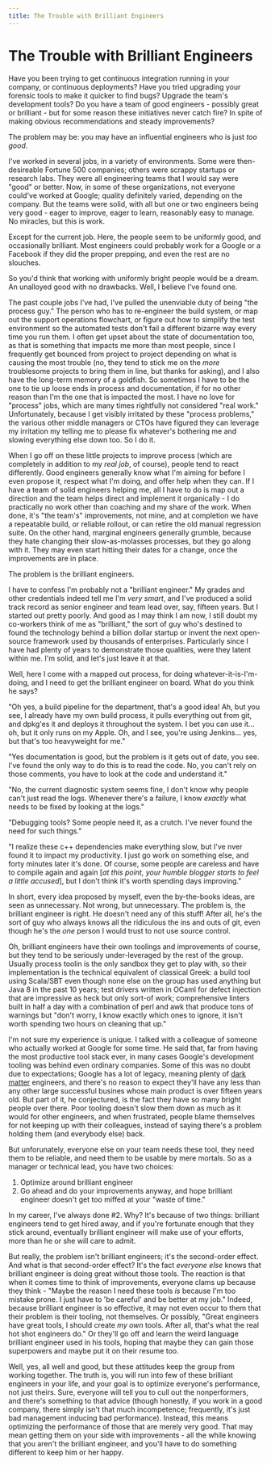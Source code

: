 ```yaml
---
title: The Trouble with Brilliant Engineers
---
```


# The Trouble with Brilliant Engineers
Have you been trying to get continuous integration running in your
company, or continuous deployments? Have you tried upgrading your
forensic tools to make it quicker to find bugs? Upgrade the team's
development tools? Do you have a team of good engineers - possibly
great or brilliant - but for some reason these initiatives never catch
fire? In spite of making obvious recommendations and steady improvements?

The problem may be: you may have an influential engineers who is just
_too good_.

I've worked in several jobs, in a variety of environments. Some were
then-desireable Fortune 500 companies; others were scrappy startups or
research labs. They were all engineering teams that I would say were
"good" or better. Now, in some of these organizations, not everyone
could've worked at Google; quality definitely varied, depending on the
company. But the teams were solid, with all but one or two engineers being very good - eager to improve, eager to learn, reasonably easy to
manage. No miracles, but this is work.

Except for the current job. Here, the people seem to be uniformly
good, and occasionally brilliant. Most engineers could probably work
for a Google or a Facebook if they did the proper prepping, and even
the rest are no slouches.

So you'd think that working with uniformly bright people would be a
dream. An unalloyed good with no drawbacks. Well, I believe I've found
one.

The past couple jobs I've had, I've pulled the unenviable duty of
being "the process guy." The person who has to re-engineer the build
system, or map out the support operations flowchart, or figure out how
to simplify the test environment so the automated tests don't fail a
different bizarre way every time you run them. I often get upset about
the state of documentation too, as that is something that impacts me
more than most people, since I frequently get bounced from project to
project depending on what is causing the most trouble (no, they tend
to stick me on the _more_ troublesome projects to bring them in line,
but thanks for asking), and I also have the long-term memory of a
goldfish. So sometimes I have to be the one to tie up loose ends in
process and documentation, if for no other reason than I'm the one
that is impacted the most. I have no love for "process" jobs, which
are many times rightfully not considered "real work."  Unfortunately,
because I get visibly irritated by these "process problems," the
various other middle managers or CTOs have figured they can leverage
my irritation my telling me to please fix whatever's bothering me and
slowing everything else down too. So I do it.

When I go off on these little projects to improve process (which are
completely in addition to my _real job_, of course), people tend to react
differently. Good engineers generally know what I'm aiming for before
I even propose it, respect what I'm doing, and offer help when they
can. If I have a team of solid engineers helping me, all I have to do
is map out a direction and the team helps direct and implement it
organically - I do practically no work other than coaching and my
share of the work. When done, it's "the team's" improvements, not
mine, and at completion we have a repeatable build, or reliable rollout,
or can retire the old manual regression suite. On the other hand,
marginal engineers generally grumble, because they hate changing their
slow-as-molasses processes, but they go along with it. They may even
start hitting their dates for a change, once the improvements are in
place.

The problem is the brilliant engineers.

I have to confess I'm probably not a "brilliant engineer." My grades
and other credentials indeed tell me I'm _very smart_, and I've
produced a solid track record as senior engineer and team lead over,
say, fifteen years. But I started out pretty poorly. And good as I may
think I am now, I still doubt my co-workers think of me as
"brilliant," the sort of guy who's destined to found the technology
behind a billion dollar startup or invent the next open-source
framework used by thousands of enterprises. Particularly since I have
had plenty of years to demonstrate those qualities, were they latent
within me. I'm solid, and let's just leave it at that.

Well, here I come with a mapped out process, for doing
whatever-it-is-I'm-doing, and I need to get the brilliant engineer on
board. What do you think he says?

"Oh yes, a build pipeline for the department, that's a good idea! Ah,
but you see, I already have my own build process, it pulls everything
out from git, and dpkg'es it and deploys it throughout the system. I
bet you can use it... oh, but it only runs on my Apple. Oh, and I see,
you're using Jenkins... yes, but that's too heavyweight for me."

"Yes documentation is good, but the problem is it gets out of date,
you see. I've found the only way to do this is to read the code. No,
you can't rely on those comments, you have to look at the code and
understand it."

"No, the current diagnostic system seems fine, I don't know why people
can't just read the logs. Whenever there's a failure, I know _exactly_
what needs to be fixed by looking at the logs."

"Debugging tools? Some people need it, as a crutch. I've never found
the need for such things."

"I realize these c++ dependencies make everything slow, but I've nver
found it to impact my productivity. I just go work on something else,
and forty minutes later it's done. Of course, some people are careless
and have to compile again and again [_at this point, your humble
blogger starts to feel a little accused_], but I don't think it's worth
spending days improving."

In short, every idea proposed by myself, even the by-the-books ideas,
are seen as unnecessary. Not wrong, but unnecessary. The problem is,
the brilliant engineer is right. He doesn't need any of this stuff!
After all, he's the sort of guy who always knows all the ridiculous
the ins and outs of git, even though he's the _one_ person I would
trust to not use source control.

Oh, brilliant engineers have their own toolings and improvements of
course, but they tend to be seriously under-leveraged by the rest of
the group. Usually process toolin is the only sandbox they get to play with,
so their implementation is the technical equivalent of classical Greek:
a build tool using Scala/SBT even though none else on the group has used
anything but Java 8 in the past 10 years; test drivers written in
OCaml for defect injection that are impressive as heck but only
sort-of work; comprehensive linters built in half a day with a
combination of perl and awk that produce tons of warnings but "don't
worry, I know exactly which ones to ignore, it isn't worth spending
two hours on cleaning that up."

I'm not sure my experience is unique. I talked with a colleague of
someone who actually worked at Google for some time. He said that, far
from having the most productive tool stack ever, in many cases Google's
development tooling was behind even ordinary companies. Some of this was no
doubt due to expectations; Google has a lot of legacy, meaning plenty
of [dark matter]() engineers, and there's no reason to expect they'll
have any less than any other large successful busines whose main
product is over fifteen years old. But part of it, he conjectured, is
the fact they have so many bright people over there. Poor tooling
doesn't slow them down as much as it would for other engineers, and
when frustrated, people blame themselves for not keeping up with their
colleagues, instead of saying there's a problem holding them (and
everybody else) back.

But unforunately, everyone else on your team needs these tool, they need
them to be reliable, and need them to be usable by mere mortals. So as
a manager or technical lead, you have two choices:

1. Optimize around brilliant engineer
2. Go ahead and do your improvements anyway, and hope brilliant
engineer doesn't get too miffed at your "waste of time."

In my career, I've always done #2. Why? It's because of two things:
brilliant engineers tend to get hired away, and if you're fortunate
enough that they stick around, eventually brilliant engineer will make
use of your efforts, more than he or she will care to admit.

But really, the problem isn't brilliant engineers; it's the
second-order effect. And what is that second-order effect? It's the
fact _everyone else_ knows that brilliant engineer is doing great
without those tools. The reaction is that when it comes time to think
of improvements, everyone clams up because they think - "Maybe the
reason I need these tools _is_ because I'm too mistake prone. I just
have to 'be careful' and be better at my job." Indeed, because
brilliant engineer is so effective, it may not even occur to them that
their problem is their tooling, not themselves. Or possibly, "Great
engineers have great tools, I should create _my own_ tools. After all,
that's what the real hot shot engineers do." Or they'll go off and
learn the weird language brilliant engineer used in his tools, hoping
that maybe they can gain those superpowers and maybe put it on their
resume too.

Well, yes, all well and good, but these attitudes keep the group from
working together. The truth is, you will run into few of these
brilliant engineers in your life, and your goal is to optimize
everyone's performance, not just theirs. Sure, everyone will tell you
to cull out the nonperformers, and there's something to that advice
(though honestly, if you work in a good company, there simply isn't
that much incompetence; frequently, it's just bad management inducing
bad performance). Instead, this means optimizing the performance of
those that are merely very good. That may mean getting them on your
side with improvements - all the while knowing that you aren't the
brilliant engineer, and you'll have to do something different to keep
him or her happy.
